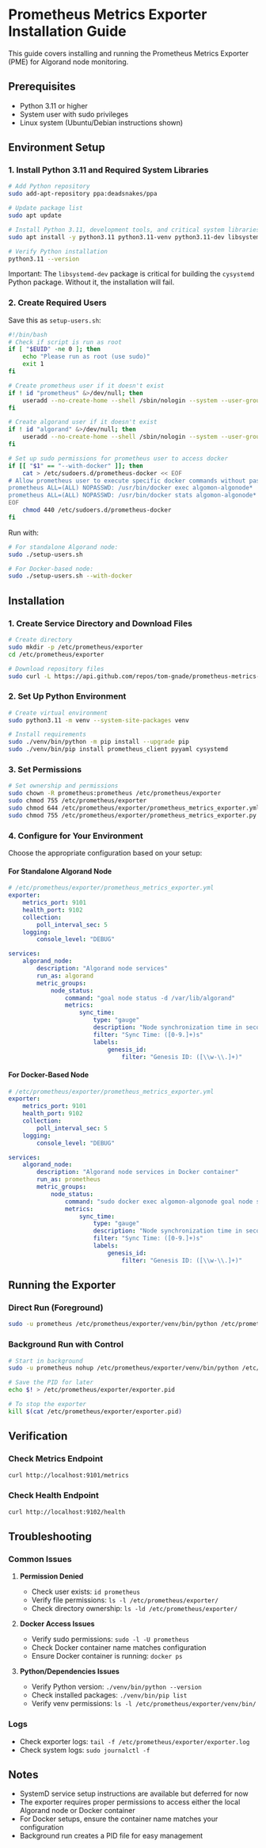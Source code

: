 # Prometheus Metrics Exporter Installation Guide
 
This guide covers installing and running the Prometheus Metrics Exporter (PME) for Algorand node monitoring.

## Prerequisites

- Python 3.11 or higher
- System user with sudo privileges
- Linux system (Ubuntu/Debian instructions shown)

## Environment Setup

### 1. Install Python 3.11 and Required System Libraries

```bash
# Add Python repository
sudo add-apt-repository ppa:deadsnakes/ppa

# Update package list
sudo apt update

# Install Python 3.11, development tools, and critical system libraries
sudo apt install -y python3.11 python3.11-venv python3.11-dev libsystemd-dev

# Verify Python installation
python3.11 --version
```

Important: The `libsystemd-dev` package is critical for building the `cysystemd` Python package. Without it, the installation will fail.

### 2. Create Required Users

Save this as `setup-users.sh`:
```bash
#!/bin/bash
# Check if script is run as root
if [ "$EUID" -ne 0 ]; then 
    echo "Please run as root (use sudo)"
    exit 1
fi

# Create prometheus user if it doesn't exist
if ! id "prometheus" &>/dev/null; then
    useradd --no-create-home --shell /sbin/nologin --system --user-group prometheus
fi

# Create algorand user if it doesn't exist
if ! id "algorand" &>/dev/null; then
    useradd --no-create-home --shell /sbin/nologin --system --user-group algorand
fi

# Set up sudo permissions for prometheus user to access docker
if [[ "$1" == "--with-docker" ]]; then
    cat > /etc/sudoers.d/prometheus-docker << EOF
# Allow prometheus user to execute specific docker commands without password
prometheus ALL=(ALL) NOPASSWD: /usr/bin/docker exec algomon-algonode*
prometheus ALL=(ALL) NOPASSWD: /usr/bin/docker stats algomon-algonode*
EOF
    chmod 440 /etc/sudoers.d/prometheus-docker
fi
```

Run with:
```bash
# For standalone Algorand node:
sudo ./setup-users.sh

# For Docker-based node:
sudo ./setup-users.sh --with-docker
```

## Installation

### 1. Create Service Directory and Download Files
```bash
# Create directory
sudo mkdir -p /etc/prometheus/exporter
cd /etc/prometheus/exporter

# Download repository files
sudo curl -L https://api.github.com/repos/tom-gnade/prometheus-metrics-exporter/tarball/main | sudo tar xz --wildcards --strip=2 "*/src"
```

### 2. Set Up Python Environment
```bash
# Create virtual environment
sudo python3.11 -m venv --system-site-packages venv

# Install requirements
sudo ./venv/bin/python -m pip install --upgrade pip
sudo ./venv/bin/pip install prometheus_client pyyaml cysystemd
```

### 3. Set Permissions
```bash
# Set ownership and permissions
sudo chown -R prometheus:prometheus /etc/prometheus/exporter
sudo chmod 755 /etc/prometheus/exporter
sudo chmod 644 /etc/prometheus/exporter/prometheus_metrics_exporter.yml
sudo chmod 755 /etc/prometheus/exporter/prometheus_metrics_exporter.py
```

### 4. Configure for Your Environment

Choose the appropriate configuration based on your setup:

#### For Standalone Algorand Node
```yaml
# /etc/prometheus/exporter/prometheus_metrics_exporter.yml
exporter:
    metrics_port: 9101
    health_port: 9102
    collection:
        poll_interval_sec: 5
    logging:
        console_level: "DEBUG"

services:
    algorand_node:
        description: "Algorand node services"
        run_as: algorand
        metric_groups:
            node_status:
                command: "goal node status -d /var/lib/algorand"
                metrics:
                    sync_time:
                        type: "gauge"
                        description: "Node synchronization time in seconds"
                        filter: "Sync Time: ([0-9.]+)s"
                        labels:
                            genesis_id:
                                filter: "Genesis ID: ([\\w-\\.]+)"
```

#### For Docker-Based Node
```yaml
# /etc/prometheus/exporter/prometheus_metrics_exporter.yml
exporter:
    metrics_port: 9101
    health_port: 9102
    collection:
        poll_interval_sec: 5
    logging:
        console_level: "DEBUG"

services:
    algorand_node:
        description: "Algorand node services in Docker container"
        run_as: prometheus
        metric_groups:
            node_status:
                command: "sudo docker exec algomon-algonode goal node status -d /var/lib/algorand"
                metrics:
                    sync_time:
                        type: "gauge"
                        description: "Node synchronization time in seconds"
                        filter: "Sync Time: ([0-9.]+)s"
                        labels:
                            genesis_id:
                                filter: "Genesis ID: ([\\w-\\.]+)"
```

## Running the Exporter

### Direct Run (Foreground)
```bash
sudo -u prometheus /etc/prometheus/exporter/venv/bin/python /etc/prometheus/exporter/prometheus_metrics_exporter.py
```

### Background Run with Control
```bash
# Start in background
sudo -u prometheus nohup /etc/prometheus/exporter/venv/bin/python /etc/prometheus/exporter/prometheus_metrics_exporter.py > /etc/prometheus/exporter/exporter.log 2>&1 &

# Save the PID for later
echo $! > /etc/prometheus/exporter/exporter.pid

# To stop the exporter
kill $(cat /etc/prometheus/exporter/exporter.pid)
```

## Verification

### Check Metrics Endpoint
```bash
curl http://localhost:9101/metrics
```

### Check Health Endpoint
```bash
curl http://localhost:9102/health
```

## Troubleshooting

### Common Issues

1. **Permission Denied**
   - Check user exists: `id prometheus`
   - Verify file permissions: `ls -l /etc/prometheus/exporter/`
   - Check directory ownership: `ls -ld /etc/prometheus/exporter/`

2. **Docker Access Issues**
   - Verify sudo permissions: `sudo -l -U prometheus`
   - Check Docker container name matches configuration
   - Ensure Docker container is running: `docker ps`

3. **Python/Dependencies Issues**
   - Verify Python version: `./venv/bin/python --version`
   - Check installed packages: `./venv/bin/pip list`
   - Verify venv permissions: `ls -l /etc/prometheus/exporter/venv/bin/`

### Logs
- Check exporter logs: `tail -f /etc/prometheus/exporter/exporter.log`
- Check system logs: `sudo journalctl -f`

## Notes

- SystemD service setup instructions are available but deferred for now
- The exporter requires proper permissions to access either the local Algorand node or Docker container
- For Docker setups, ensure the container name matches your configuration
- Background run creates a PID file for easy management
